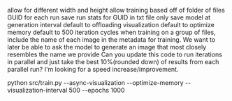 allow for different width and height
allow training based off of folder of files 
GUID for each run
save run stats for GUID in txt file
only save model at generation interval
default to offloading visualization
default to optimize memory
default to 500 iteration cycles
when training on a group of files, include the name of each image in the metadata for training. We want to later be able to ask the model to generate an image that most closely resembles the name we provide
Can you update this code to run iterations in parallel and just take the best 10%(rounded down) of results from each parallel run? I'm looking for a speed increase/improvement.


python src/train.py --async-visualization --optimize-memory --visualization-interval 500 --epochs 1000